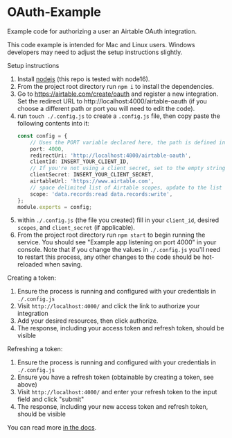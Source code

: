 # OAuth-Example

Example code for authorizing a user an Airtable OAuth integration.

This code example is intended for Mac and Linux users. Windows developers may need to adjust the setup instructions slightly.

Setup instructions

1. Install [nodejs](https://nodejs.org/en/) (this repo is tested with node16).
2. From the project root directory run `npm i` to install the dependencies.
3. Go to https://airtable.com/create/oauth and register a new integration. Set the redirect URL to http://localhost:4000/airtable-oauth (if you choose a different path or port you will need to edit the code).
4. run `touch ./.config.js` to create a `.config.js` file, then copy paste the following contents into it:
    ```typescript
    const config = {
        // Uses the PORT variable declared here, the path is defined in code
        port: 4000,
        redirectUri: 'http://localhost:4000/airtable-oauth',
        clientId: INSERT_YOUR_CLIENT_ID,
        // If you're not using a client secret, set to the empty string: ""
        clientSecret: INSERT_YOUR_CLIENT_SECRET,
        airtableUrl: 'https://www.airtable.com',
        // space delimited list of Airtable scopes, update to the list of scopes you want for your integration
        scope: 'data.records:read data.records:write',
    };
    module.exports = config;
    ```
5. within `./.config.js` (the file you created) fill in your `client_id`, desired `scopes`, and `client_secret` (if applicable).
6. From the project root directory run `npm start` to begin running the service. You should see "Example app listening on port 4000" in your console. Note that if you change the values in `./.config.js` you'll need to restart this process, any other changes to the code should be hot-reloaded when saving.

Creating a token:

1. Ensure the process is running and configured with your credentials in `./.config.js`
2. Visit `http://localhost:4000/` and click the link to authorize your integration
3. Add your desired resources, then click authorize.
4. The response, including your access token and refresh token, should be visible

Refreshing a token:
1. Ensure the process is running and configured with your credentials in `./.config.js`
2. Ensure you have a refresh token (obtainable by creating a token, see above)
3. Visit `http://localhost:4000/` and enter your refresh token to the input field and click "submit"
4. The response, including your new access token and refresh token, should be visible


You can read more [in the docs](https://airtable.com/oauth-beta-developer-reference).
